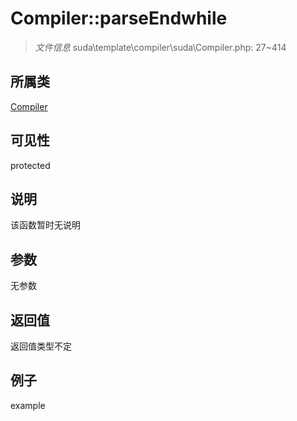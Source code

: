# Compiler::parseEndwhile

> *文件信息* suda\template\compiler\suda\Compiler.php: 27~414
## 所属类 

[Compiler](../Compiler.md)

## 可见性

  protected  
## 说明

该函数暂时无说明

## 参数

无参数

## 返回值
返回值类型不定

## 例子

example